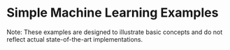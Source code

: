 # Simple Machine Learning Examples

Note: These examples are designed to illustrate basic concepts and do not reflect actual state-of-the-art implementations.
